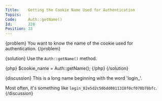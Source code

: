 ```yaml
---
Title:    Getting the Cookie Name Used for Authentication
Topics:   -
Code:     Auth::getName()
Id:       228
Position: 33
---
```


{problem}
You want to know the name of the cookie used for authentication.
{/problem}

{solution}
Use the `Auth::getName()` method.

{php}
$cookie_name = Auth::getName();
{/php}
{/solution}

{discussion}
This is a long name beginning with the word 'login_'.

Most often, it's something like `login_82e5d2c56bdd0811318f0cf078b78bfc`.
{/discussion}
